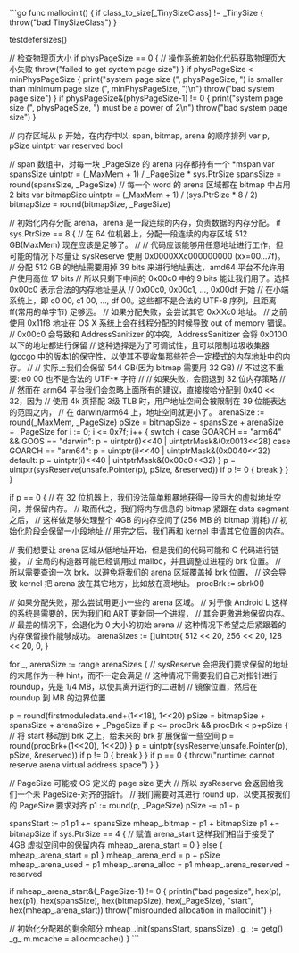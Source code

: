 \`\`\`go
func mallocinit() {
 if class\_to\_size[\_TinySizeClass] != \_TinySize {
 throw("bad TinySizeClass")
 }

 testdefersizes()

 // 检查物理页大小
 if physPageSize == 0 {
 // 操作系统初始化代码获取物理页大小失败
 throw("failed to get system page size")
 }
 if physPageSize < minPhysPageSize {
 print("system page size (", physPageSize, ") is smaller than minimum page size (", minPhysPageSize, ")\\n")
 throw("bad system page size")
 }
 if physPageSize&(physPageSize-1) != 0 {
 print("system page size (", physPageSize, ") must be a power of 2\\n")
 throw("bad system page size")
 }

 // 内存区域从 p 开始，在内存中以: span, bitmap, arena 的顺序排列
 var p, pSize uintptr
 var reserved bool

 // span 数组中，对每一块 \_PageSize 的 arena 内存都持有一个 \*mspan
 var spansSize uintptr = (\_MaxMem + 1) / \_PageSize \* sys.PtrSize
 spansSize = round(spansSize, \_PageSize)
 // 每一个 word 的 arena 区域都在 bitmap 中占用 2 bits
 var bitmapSize uintptr = (\_MaxMem + 1) / (sys.PtrSize \* 8 / 2)
 bitmapSize = round(bitmapSize, \_PageSize)

 // 初始化内存分配 arena，arena 是一段连续的内存，负责数据的内存分配。
 if sys.PtrSize == 8 {
 // 在 64 位机器上，分配一段连续的内存区域 512 GB(MaxMem) 现在应该是足够了。
 //
 // 代码应该能够用任意地址进行工作，但可能的情况下尽量让 sysReserve 使用 0x0000XXc000000000 (xx=00...7f)。
 // 分配 512 GB 的地址需要用掉 39 bits 来进行地址表达，amd64 平台不允许用户使用高位 17 bits
 // 所以只剩下中间的 0x00c0 中的 9 bits 能让我们用了。选择 0x00c0 表示合法的内存地址是从
 // 0x00c0, 0x00c1, ..., 0x00df 开始
 // 在小端系统上，即 c0 00, c1 00, ..., df 00。这些都不是合法的 UTF-8 序列，且距离 ff(常用的单字节) 足够远。
 // 如果分配失败，会尝试其它 0xXXc0 地址。
 // 之前使用 0x11f8 地址在 OS X 系统上会在线程分配的时候导致 out of memory 错误。
 // 0x00c0 会导致和 AddressSanitizer 的冲突，AddressSanitizer 会将 0x0100 以下的地址都进行保留
 // 这种选择是为了可调试性，且可以限制垃圾收集器(gccgo 中的版本)的保守性，以使其不要收集那些符合一定模式的内存地址中的内存。
 //
 // 实际上我们会保留 544 GB(因为 bitmap 需要用 32 GB)
 // 不过这不重要: e0 00 也不是合法的 UTF-\* 字符
 //
 // 如果失败，会回退到 32 位内存策略
 //
 // 然而在 arm64 平台我们会忽略上面所有的建议，直接梭哈分配到 0x40 << 32，因为
 // 使用 4k 页搭配 3级 TLB 时，用户地址空间会被限制在 39 位能表达的范围之内，
 // 在 darwin/arm64 上，地址空间就更小了。
 arenaSize := round(\_MaxMem, \_PageSize)
 pSize = bitmapSize + spansSize + arenaSize + \_PageSize
 for i := 0; i <= 0x7f; i++ {
 switch {
 case GOARCH == "arm64" && GOOS == "darwin":
 p = uintptr(i)<<40 \| uintptrMask&(0x0013<<28)
 case GOARCH == "arm64":
 p = uintptr(i)<<40 \| uintptrMask&(0x0040<<32)
 default:
 p = uintptr(i)<<40 \| uintptrMask&(0x00c0<<32)
 }
 p = uintptr(sysReserve(unsafe.Pointer(p), pSize, &reserved))
 if p != 0 {
 break
 }
 }
 }

 if p == 0 {
 // 在 32 位机器上，我们没法简单粗暴地获得一段巨大的虚拟地址空间，并保留内存。
 // 取而代之，我们将内存信息的 bitmap 紧跟在 data segment 之后，
 // 这样做足够处理整个 4GB 的内存空间了(256 MB 的 bitmap 消耗)
 // 初始化阶段会保留一小段地址
 // 用完之后，我们再和 kernel 申请其它位置的内存。

 // 我们想要让 arena 区域从低地址开始，但是我们的代码可能和 C 代码进行链接，
 // 全局的构造器可能已经调用过 malloc，并且调整过进程的 brk 位置。
 // 所以需要查询一次 brk，以避免将我们的 arena 区域覆盖掉 brk 位置，
 // 这会导致 kernel 把 arena 放在其它地方，比如放在高地址。
 procBrk := sbrk0()

 // 如果分配失败，那么尝试用更小一些的 arena 区域。
 // 对于像 Android L 这样的系统是需要的，因为我们和 ART 更新同一个进程，
 // 其会更激进地保留内存。
 // 最差的情况下，会退化为 0 大小的初始 arena
 // 这种情况下希望之后紧跟着的内存保留操作能够成功。
 arenaSizes := []uintptr{
 512 << 20,
 256 << 20,
 128 << 20,
 0,
 }

 for \_, arenaSize := range arenaSizes {
 // sysReserve 会把我们要求保留的地址的末尾作为一种 hint，而不一定会满足
 // 这种情况下需要我们自己对指针进行 roundup，先是 1/4 MB，以使其离开运行的二进制
 // 镜像位置，然后在 roundup 到 MB 的边界位置

 p = round(firstmoduledata.end+(1<<18), 1<<20)
 pSize = bitmapSize + spansSize + arenaSize + \_PageSize
 if p <= procBrk && procBrk < p+pSize {
 // 将 start 移动到 brk 之上，给未来的 brk 扩展保留一些空间
 p = round(procBrk+(1<<20), 1<<20)
 }
 p = uintptr(sysReserve(unsafe.Pointer(p), pSize, &reserved))
 if p != 0 {
 break
 }
 }
 if p == 0 {
 throw("runtime: cannot reserve arena virtual address space")
 }
 }

 // PageSize 可能被 OS 定义的 page size 更大
 // 所以 sysReserve 会返回给我们一个未 PageSize-对齐的指针。
 // 我们需要对其进行 round up，以使其按我们的 PageSize 要求对齐
 p1 := round(p, \_PageSize)
 pSize -= p1 - p

 spansStart := p1
 p1 += spansSize
 mheap\_.bitmap = p1 + bitmapSize
 p1 += bitmapSize
 if sys.PtrSize == 4 {
 // 赋值 arena\_start 这样我们相当于接受了 4GB 虚拟空间中的保留内存
 mheap\_.arena\_start = 0
 } else {
 mheap\_.arena\_start = p1
 }
 mheap\_.arena\_end = p + pSize
 mheap\_.arena\_used = p1
 mheap\_.arena\_alloc = p1
 mheap\_.arena\_reserved = reserved

 if mheap\_.arena\_start&(\_PageSize-1) != 0 {
 println("bad pagesize", hex(p), hex(p1), hex(spansSize), hex(bitmapSize), hex(\_PageSize), "start", hex(mheap\_.arena\_start))
 throw("misrounded allocation in mallocinit")
 }

 // 初始化分配器的剩余部分
 mheap\_.init(spansStart, spansSize)
 \_g\_ := getg()
 \_g\_.m.mcache = allocmcache()
}
\`\`\`